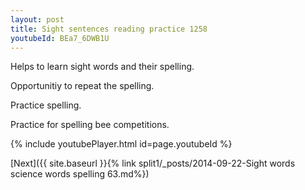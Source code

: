 ```yaml
---
layout: post
title: Sight sentences reading practice 1258
youtubeId: BEa7_6DWB1U
---
```

 
 
Helps to learn sight words and their spelling.

Opportunitiy to repeat the spelling. 

Practice spelling. 
 
Practice for spelling bee competitions. 
 
{% include youtubePlayer.html id=page.youtubeId %}
 
 

[Next]({{ site.baseurl }}{% link  split1/_posts/2014-09-22-Sight words science words spelling 63.md%})
 

